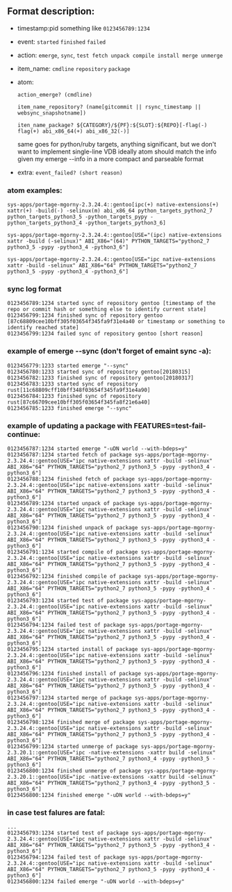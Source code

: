 

## Format description:

* timestamp:pid something like `0123456789:1234`
* event: `started` `finished` `failed`
* action: `emerge`, `sync`, `test fetch unpack compile install merge unmerge`
* item_name: `cmdline` `repository` `package`
* atom:

	`action_emerge? (cmdline)` 

	`item_name_repository? (name[gitcommit || rsync_timestamp || websync_snapshotname])`

	`iten_name_package? ${CATEGORY}/${PF}:${SLOT}:${REPO}[-flag(-) flag(+) abi_x86_64(+) abi_x86_32(-)]`

	same goes for python/ruby targets, anything significant, but we don't want to implement single-line VDB
	ideally atom should match the info given my emerge --info <pkg> in a more compact and parseable format
* extra:
	`event_failed? (short reason)`

### atom examples:

```Hack
sys-apps/portage-mgorny-2.3.24.4::gentoo[ipc(+) native-extensions(+) xattr(+) -build(-) -selinux(m) abi_x86_64 python_targets_python2_7 python_targets_python3_5 -python_targets_pypy -python_targets_python3_4 -python_targets_python3_6]

sys-apps/portage-mgorny-2.3.24.4::gentoo[USE="(ipc) native-extensions xattr -build (-selinux)" ABI_X86="(64)" PYTHON_TARGETS="python2_7 python3_5 -pypy -python3_4 -python3_6"]

sys-apps/portage-mgorny-2.3.24.4::gentoo[USE="ipc native-extensions xattr -build -selinux" ABI_X86="64" PYTHON_TARGETS="python2_7 python3_5 -pypy -python3_4 -python3_6"]
```


### sync log format 

```
0123456789:1234 started sync of repository gentoo [timestamp of the repo or commit hash or something else to identify current state]
0123456799:1234 finished sync of repository gentoo [87c68809cee10bff305f03654f345fa9f31e4a40 or timestamp or something to identify reached state]
0123456799:1234 failed sync of repository gentoo [short reason]
```

### example of emerge --sync (don't forget of emaint sync -a):
```
0123456779:1233 started emerge "--sync"
0123456780:1233 started sync of repository gentoo[20180315]
0123456782:1233 finished sync of repository gentoo[20180317]
0123456783:1233 started sync of repository rust[11c68809cff10bff348f03654f345fa9f31e4a90]
0123456784:1233 finished sync of repository rust[87c66709cee10bff305f03654f345fa8f21e6a40]
0123456785:1233 finished emerge "--sync"
```

### example of updating a package with FEATURES=test-fail-continue:
```
0123456787:1234 started emerge "-uDN world --with-bdeps=y"
0123456787:1234 started fetch of package sys-apps/portage-mgorny-2.3.24.4::gentoo[USE="ipc native-extensions xattr -build -selinux" ABI_X86="64" PYTHON_TARGETS="python2_7 python3_5 -pypy -python3_4 -python3_6"]
0123456788:1234 finished fetch of package sys-apps/portage-mgorny-2.3.24.4::gentoo[USE="ipc native-extensions xattr -build -selinux" ABI_X86="64" PYTHON_TARGETS="python2_7 python3_5 -pypy -python3_4 -python3_6"]
0123456789:1234 started unpack of package sys-apps/portage-mgorny-2.3.24.4::gentoo[USE="ipc native-extensions xattr -build -selinux" ABI_X86="64" PYTHON_TARGETS="python2_7 python3_5 -pypy -python3_4 -python3_6"]
0123456790:1234 finished unpack of package sys-apps/portage-mgorny-2.3.24.4::gentoo[USE="ipc native-extensions xattr -build -selinux" ABI_X86="64" PYTHON_TARGETS="python2_7 python3_5 -pypy -python3_4 -python3_6"]
0123456791:1234 started compile of package sys-apps/portage-mgorny-2.3.24.4::gentoo[USE="ipc native-extensions xattr -build -selinux" ABI_X86="64" PYTHON_TARGETS="python2_7 python3_5 -pypy -python3_4 -python3_6"]
0123456792:1234 finished compile of package sys-apps/portage-mgorny-2.3.24.4::gentoo[USE="ipc native-extensions xattr -build -selinux" ABI_X86="64" PYTHON_TARGETS="python2_7 python3_5 -pypy -python3_4 -python3_6"]
0123456793:1234 started test of package sys-apps/portage-mgorny-2.3.24.4::gentoo[USE="ipc native-extensions xattr -build -selinux" ABI_X86="64" PYTHON_TARGETS="python2_7 python3_5 -pypy -python3_4 -python3_6"]
0123456794:1234 failed test of package sys-apps/portage-mgorny-2.3.24.4::gentoo[USE="ipc native-extensions xattr -build -selinux" ABI_X86="64" PYTHON_TARGETS="python2_7 python3_5 -pypy -python3_4 -python3_6"]
0123456795:1234 started install of package sys-apps/portage-mgorny-2.3.24.4::gentoo[USE="ipc native-extensions xattr -build -selinux" ABI_X86="64" PYTHON_TARGETS="python2_7 python3_5 -pypy -python3_4 -python3_6"]
0123456796:1234 finished install of package sys-apps/portage-mgorny-2.3.24.4::gentoo[USE="ipc native-extensions xattr -build -selinux" ABI_X86="64" PYTHON_TARGETS="python2_7 python3_5 -pypy -python3_4 -python3_6"]
0123456797:1234 started merge of package sys-apps/portage-mgorny-2.3.24.4::gentoo[USE="ipc native-extensions xattr -build -selinux" ABI_X86="64" PYTHON_TARGETS="python2_7 python3_5 -pypy -python3_4 -python3_6"]
0123456798:1234 finished merge of package sys-apps/portage-mgorny-2.3.24.4::gentoo[USE="ipc native-extensions xattr -build -selinux" ABI_X86="64" PYTHON_TARGETS="python2_7 python3_5 -pypy -python3_4 -python3_6"]
0123456799:1234 started unmerge of package sys-apps/portage-mgorny-2.3.20.1::gentoo[USE="ipc -native-extensions -xattr build -selinux" ABI_X86="64" PYTHON_TARGETS="python2_7 python3_4 -pypy -python3_5 -python3_6"]
0123456800:1234 finished unmerge of package sys-apps/portage-mgorny-2.3.20.1::gentoo[USE="ipc -native-extensions -xattr build -selinux" ABI_X86="64" PYTHON_TARGETS="python2_7 python3_4 -pypy -python3_5 -python3_6"]
0123456800:1234 finished emerge "-uDN world --with-bdeps=y"
```

### in case test falures are fatal:
```
...
0123456793:1234 started test of package sys-apps/portage-mgorny-2.3.24.4::gentoo[USE="ipc native-extensions xattr -build -selinux" ABI_X86="64" PYTHON_TARGETS="python2_7 python3_5 -pypy -python3_4 -python3_6"]
0123456794:1234 failed test of package sys-apps/portage-mgorny-2.3.24.4::gentoo[USE="ipc native-extensions xattr -build -selinux" ABI_X86="64" PYTHON_TARGETS="python2_7 python3_5 -pypy -python3_4 -python3_6"]
0123456800:1234 failed emerge "-uDN world --with-bdeps=y"
```
